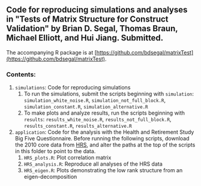 ## Code for reproducing simulations and analyses in "Tests of Matrix Structure for Construct Validation" by Brian D. Segal, Thomas Braun, Michael Elliott, and Hui Jiang. Submitted.

The accompanying R package is at [https://github.com/bdsegal/matrixTest](https://github.com/bdsegal/matrixTest).

### Contents:

1. `simulations`: Code for reproducing simulations
    1. To run the simulations, submit the scripts beginning with `simulation`: `simulation_white_noise.R`, `simulation_not_full_block.R`, `simulation_constant.R`, `simulation_alternative.R`
    2. To make plots and analyze results, run the scripts beginning with `results`: `results_white_noise.R`, `results_not_full_block.R`, `results_constant.R`, `results_alternative.R`
2. `application`: Code for the analysis with the Health and Retirement Study Big Five Questionnaire. Before running the following scripts, download the 2010 core data from [HRS](http://hrsonline.isr.umich.edu/), and alter the paths at the top of the scripts in this folder to point to the data.
    1. `HRS_plots.R`: Plot correlation matrix
    2. `HRS_analysis.R`: Reproduce all analyses of the HRS data
    3. `HRS_eigen.R`: Plots demonstrating the low rank structure from an eigen-decomposition
